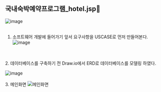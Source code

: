## 국내숙박예약프로그램_hotel.jsp👋

![image](https://github.com/user-attachments/assets/8c7989f8-f190-486e-924d-ffe35e43f065)
<br>
<br>
1. 소프트웨어 개발에 들어가기 앞서 요구사항을 USCASE로 먼저 만들어본다.
![image](https://github.com/user-attachments/assets/2b666f28-0e38-43d5-b48e-f00392de9636)
<br>
<br>
2. 데이터베이스를 구축하기 전 Draw.io에서 ERD로 데이터베이스를 모델링 하였다.

![image](https://github.com/user-attachments/assets/288ba002-107b-4784-b8e5-d69d79ea1230)
<br>
<br>
3. 메인화면
![메인화면](https://github.com/user-attachments/assets/a9225bad-cc72-4b45-94e0-ca46085cc8ec)
